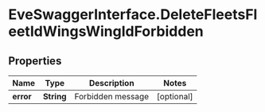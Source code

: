# EveSwaggerInterface.DeleteFleetsFleetIdWingsWingIdForbidden

## Properties
Name | Type | Description | Notes
------------ | ------------- | ------------- | -------------
**error** | **String** | Forbidden message | [optional] 



